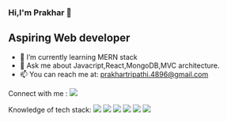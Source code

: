 ### Hi,I'm Prakhar 👋
## Aspiring Web developer

- 🌱 I’m currently learning MERN stack
- 💬 Ask me about Javacript,React,MongoDB,MVC architecture.
- 📫 You can reach me at: prakhartripathi.4896@gmail.com

Connect with me : <img src="https://img.shields.io/badge/LinkedIn-0077B5?style=for-the-badge&logo=linkedin&logoColor=white" href="https://www.linkedin.com/in/prakhar-tripathi489/"> 

Knowledge of tech stack:
<img src=	  "https://img.shields.io/badge/HTML5-E34F26?style=for-the-badge&logo=html5&logoColor=white" />
<img src=   "https://img.shields.io/badge/CSS3-1572B6?style=for-the-badge&logo=css3&logoColor=white" />
<img src=   "https://img.shields.io/badge/JavaScript-323330?style=for-the-badge&logo=javascript&logoColor=F7DF1E" />
<img src=   "https://img.shields.io/badge/C-00599C?style=for-the-badge&logo=c&logoColor=white" />
<img src=   "https://img.shields.io/badge/MongoDB-4EA94B?style=for-the-badge&logo=mongodb&logoColor=white" />
<img src=   "https://img.shields.io/badge/Node.js-339933?style=for-the-badge&logo=nodedotjs&logoColor=white" />
